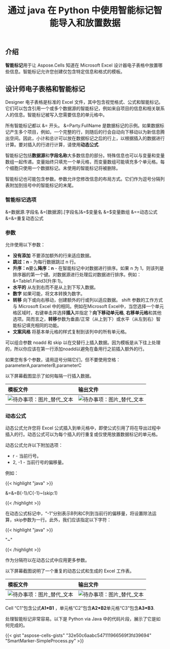 ﻿---
title: 通过 java 在 Python 中使用智能标记智能导入和放置数据
linktitle: 智能标记
type: docs
weight: 190
url: /zh/python-java/using-smart-markers/
description: 通过 java 库根据 Aspose.Cells for Python 模板 Excel 文件智能导入和放置数据。
---
## **介绍**
**智能标记**用于让 Aspose.Cells 知道在 Microsoft Excel 设计器电子表格中放置哪些信息。智能标记允许您创建仅包含特定信息和格式的模板。
## **设计师电子表格和智能标记**
Designer 电子表格是标准的 Excel 文件，其中包含视觉格式、公式和智能标记。它们可以包含引用一个或多个数据源的智能标记，例如来自项目的信息和相关联系人的信息。智能标记被写入您需要信息的单元格中。

所有智能标记都以 &= 开头。 &=Party.FullName 是数据标记的示例。如果数据标记产生多个项目，例如，一个完整的行，则随后的行会自动向下移动以为新信息腾出空间。因此，小计和总计可以放在数据标记之后的行上，以根据插入的数据进行计算。要对插入的行进行计算，请使用**动态公式**.

智能标记包括**数据源**和**字段名称**大多数信息的部分。特殊信息也可以与变量和变量数组一起传递。变量始终只填充一个单元格，而变量数组可能填充多个单元格。每个细胞只使用一个数据标记。未使用的智能标记将被删除。

智能标记也可能包含参数。参数允许您修改信息的布局方式。它们作为逗号分隔列表附加到括号中的智能标记的末尾。
### **智能标记选项**
 &=数据源.字段名
&=[数据源].[字段名]&=$变量名
&=$变量数组
&==动态公式
&=&=重复动态公式
### **参数**
允许使用以下参数：

- **没有添加** 不要添加额外的行来适应数据。
- **跳过：n** - 为每行数据跳过 n 行。
- **升序：n**要么**降序：n** - 在智能标记中对数据进行排序。如果 n 为 1，则该列是排序器的第一个键。对数据源进行处理后对数据进行排序。例如：&=Table1.Field3(升序:1)。
- **水平的** 从左到右而不是从上到下写入数据。
- **数字** 如果可能，将文本转换为数字。
- **转移** 向下或向右移动，创建额外的行或列以适应数据。 shift 参数的工作方式与 Microsoft Excel 中的相同。例如在Microsoft Excel中，当您选择一个单元格区域时，右键单击并选择**插入**并指定？**向下移动单元格**, **右移单元格**和其他选项。简而言之，**转移**参数为垂直/正常（从上到下）或水平（从左到右）智能标记填充相同的功能。
- **文案风格** 将基本单元格的样式复制到该列中的所有单元格。

可以组合参数 noadd 和 skip 以在交替行上插入数据。因为模板是从下往上处理的，所以你应该在第一行添加noadd以避免在备用行之前插入额外的行。

如果您有多个参数，请用逗号分隔它们，但不要使用空格：parameterA,parameterB,parameterC

以下屏幕截图显示了如何每隔一行插入数据。

|**模板文件**|**输出文件**|
|:- |:- |
|![待办事项：图片_替代_文本](using-smart-markers_1.jpg)|![待办事项：图片_替代_文本](using-smart-markers_2.jpg)|
### **动态公式**
动态公式允许您将 Excel 公式插入到单元格中，即使公式引用了将在导出过程中插入的行。动态公式可以为每个插入的行重复或仅使用放置数据标记的单元格。

动态公式允许以下附加选项：

- r - 当前行号。
- 2, -1 - 当前行号的偏移量。

例如：

{{< highlight "java" >}}

 &=&=B{-1}/C{-1}~(skip:1)

{{< /highlight >}}

在动态公式标记中，“-1”分别表示B列和C列到当前行的偏移量，将设置除法运算，skip参数为一行。此外，我们应该指定以下字符：

{{< highlight "java" >}}

 "~"

{{< /highlight >}}

作为分隔符以在动态公式中应用更多参数。

以下屏幕截图说明了一个重复的动态公式和生成的 Excel 工作表。

|**模板文件**|**输出文件**|
|:- |:- |
|![待办事项：图片_替代_文本](using-smart-markers_3.jpg)|![待办事项：图片_替代_文本](using-smart-markers_4.jpg)|
Cell “C1”包含公式**A1*B1** ，单元格“C2”包含**A2*B2**单元格“C3”包含**A3*B3**.

处理智能标记非常容易。以下是 Python via Java 中的代码片段，展示了它是如何完成的。

{{< gist "aspose-cells-gists" "32e50c6aabc547111966569f3fd39694" "SmartMarker-SimpleProcess.py" >}}


